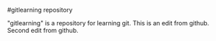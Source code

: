 #gitlearning repository

"gitlearning" is a repository for learning git.
This is an edit from github.
Second edit from github.
